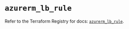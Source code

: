 # `azurerm_lb_rule`

Refer to the Terraform Registry for docs: [`azurerm_lb_rule`](https://registry.terraform.io/providers/hashicorp/azurerm/4.10.0/docs/resources/lb_rule).
